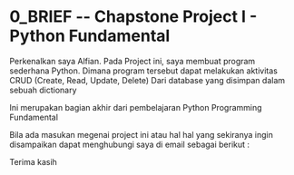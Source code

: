 # **0_BRIEF -- Chapstone Project I - Python Fundamental**
Perkenalkan saya Alfian. Pada Project ini, saya membuat program sederhana Python.
Dimana program tersebut dapat melakukan aktivitas CRUD (Create, Read, Update, Delete)
Dari database yang disimpan dalam sebuah dictionary

Ini merupakan bagian akhir dari pembelajaran Python Programming Fundamental

Bila ada masukan megenai project ini atau hal hal yang sekiranya ingin disampaikan dapat menghubungi saya di email sebagai berikut :

Terima kasih
